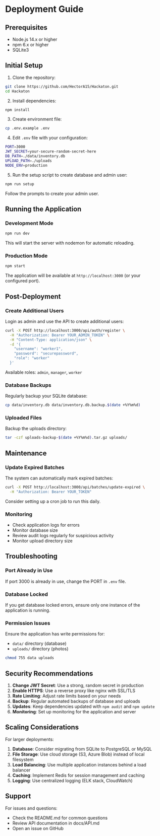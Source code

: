 # Deployment Guide

## Prerequisites

- Node.js 14.x or higher
- npm 6.x or higher
- SQLite3

## Initial Setup

1. Clone the repository:
```bash
git clone https://github.com/HectorA15/Hackaton.git
cd Hackaton
```

2. Install dependencies:
```bash
npm install
```

3. Create environment file:
```bash
cp .env.example .env
```

4. Edit `.env` file with your configuration:
```bash
PORT=3000
JWT_SECRET=your-secure-random-secret-here
DB_PATH=./data/inventory.db
UPLOAD_PATH=./uploads
NODE_ENV=production
```

5. Run the setup script to create database and admin user:
```bash
npm run setup
```

Follow the prompts to create your admin user.

## Running the Application

### Development Mode

```bash
npm run dev
```

This will start the server with nodemon for automatic reloading.

### Production Mode

```bash
npm start
```

The application will be available at `http://localhost:3000` (or your configured port).

## Post-Deployment

### Create Additional Users

Login as admin and use the API to create additional users:

```bash
curl -X POST http://localhost:3000/api/auth/register \
  -H "Authorization: Bearer YOUR_ADMIN_TOKEN" \
  -H "Content-Type: application/json" \
  -d '{
    "username": "worker1",
    "password": "securepassword",
    "role": "worker"
  }'
```

Available roles: `admin`, `manager`, `worker`

### Database Backups

Regularly backup your SQLite database:

```bash
cp data/inventory.db data/inventory.db.backup.$(date +%Y%m%d)
```

### Uploaded Files

Backup the uploads directory:

```bash
tar -czf uploads-backup-$(date +%Y%m%d).tar.gz uploads/
```

## Maintenance

### Update Expired Batches

The system can automatically mark expired batches:

```bash
curl -X POST http://localhost:3000/api/batches/update-expired \
  -H "Authorization: Bearer YOUR_TOKEN"
```

Consider setting up a cron job to run this daily.

### Monitoring

- Check application logs for errors
- Monitor database size
- Review audit logs regularly for suspicious activity
- Monitor upload directory size

## Troubleshooting

### Port Already in Use

If port 3000 is already in use, change the PORT in `.env` file.

### Database Locked

If you get database locked errors, ensure only one instance of the application is running.

### Permission Issues

Ensure the application has write permissions for:
- `data/` directory (database)
- `uploads/` directory (photos)

```bash
chmod 755 data uploads
```

## Security Recommendations

1. **Change JWT Secret**: Use a strong, random secret in production
2. **Enable HTTPS**: Use a reverse proxy like nginx with SSL/TLS
3. **Rate Limiting**: Adjust rate limits based on your needs
4. **Backup**: Regular automated backups of database and uploads
5. **Updates**: Keep dependencies updated with `npm audit` and `npm update`
6. **Monitoring**: Set up monitoring for the application and server

## Scaling Considerations

For larger deployments:

1. **Database**: Consider migrating from SQLite to PostgreSQL or MySQL
2. **File Storage**: Use cloud storage (S3, Azure Blob) instead of local filesystem
3. **Load Balancing**: Use multiple application instances behind a load balancer
4. **Caching**: Implement Redis for session management and caching
5. **Logging**: Use centralized logging (ELK stack, CloudWatch)

## Support

For issues and questions:
- Check the README.md for common questions
- Review API documentation in docs/API.md
- Open an issue on GitHub
